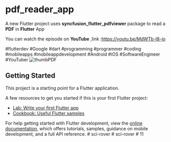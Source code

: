 # pdf_reader_app

A new Flutter project uses **syncfusion_flutter_pdfviewer** package to read a **PDF** in **Flutter** App 

You can watch the episode on **YouTube** ,link :https://youtu.be/MdWTb-I8-jo

#flutterdev  #Google #dart #programming #programmer #coding #mobileapps #mobileappdevelopment #Android #iOS #SoftwareEngineer #YouTuber
![thumbPDF](https://user-images.githubusercontent.com/36349126/186736866-641b5769-99bd-4492-aa26-45f2770a51b0.png)

## Getting Started

This project is a starting point for a Flutter application.

A few resources to get you started if this is your first Flutter project:

- [Lab: Write your first Flutter app](https://docs.flutter.dev/get-started/codelab)
- [Cookbook: Useful Flutter samples](https://docs.flutter.dev/cookbook)

For help getting started with Flutter development, view the
[online documentation](https://docs.flutter.dev/), which offers tutorials,
samples, guidance on mobile development, and a full API reference.
#   s c i - r o v e r  
 #   s c i - r o v e r  
 #   1 1  
 